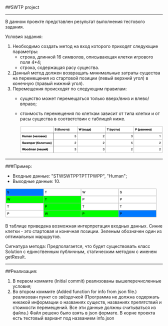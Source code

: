 ##SWTP project

-------
В данном проекте представлен результат выполнения тестового задания.

Условия задания:
1) Необходимо создать метод на вход которого приходят следующие параметры:
   - строка, длинной 16 символов, описывающая клетки игрового поля 4*4;
   - строка, содержащая расу существа.
2) Данный метод должен возвращать минимальные затраты существа на перемещения 
из стартовой позиции (левый верхний угол) в конечную (правый нижний угол).
3) Перемещения происходят по следующим правилам:
   - существо может перемещаться только вверх/вниз и влево/вправо;
   - стоимость перемещения по клеткам зависит от типа клетки и от расы существа 
   в соответствии с таблицей ниже.
   
      ![img_4.png](img_4.png)

---
###Пример:
 - Входные данные: "STWSWTPPTPTTPWPP", "Human";
 - Выходные данные: 10.

![img_6.png](img_6.png)

В таблице приведена возможная интерпретация входных данных. 
Синие клетки - это стартовая и конечная позиции. Зеленым обозначен 
один из оптимальных маршрутов. 

Сигнатура метода: Предполагается, что будет существовать класс Solution 
с единственным публичным, статическим методом с именем getResult.

---

##Реализация:
1) В первом коммите (Initial commit) реализованы вышеперечисленные условия;
2) Во втором коммите (Added function for info from json file.) реализован пункт 
со звёздочкой (Программа не должна содержать никакой информации о названиях существ,
названиях препятствий и стоимости перемещений. Все эти данные должны считываться из файла.)
Файл решено было взять в json формате. В корне проекта есть тестовый вариант 
под названием info.json

